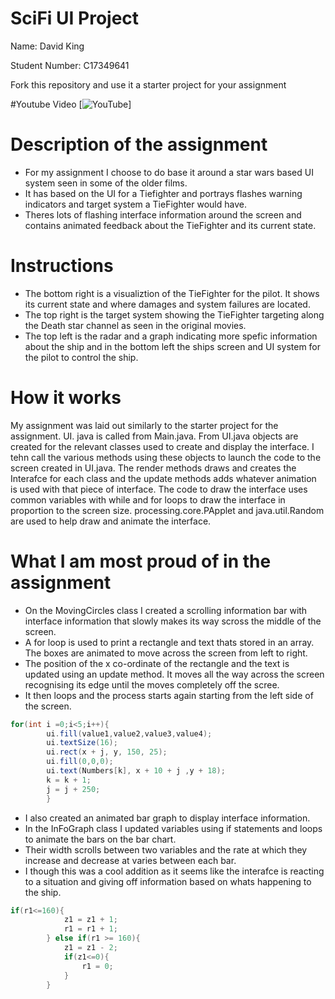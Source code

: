 # SciFi UI Project

Name: David King

Student Number: C17349641

Fork this repository and use it a starter project for your assignment

#Youtube Video
[![YouTube](https://www.youtube.com/watch?v=I-5d7vuHBRA)]

# Description of the assignment
- For my assignment I choose to do base it around a star wars based UI system seen in some of the older films.
- It has based on the UI for a Tiefighter and portrays flashes warning indicators and target system a TieFighter would have.
 - Theres lots of flashing interface information around the screen and contains animated feedback about the TieFighter and its current state. 

# Instructions
- The bottom right is a visualiztion of the TieFighter for the pilot. It shows its current state and where damages and system failures are located. 
- The top right is the target system showing the TieFighter targeting along the Death star channel as seen in the original movies. 
- The top left is the radar and a graph indicating more spefic information about the ship and in the bottom left the ships screen and UI system for the pilot to control the ship.

# How it works
My assignment was laid out similarly to the starter project for the assignment. UI. java is called from Main.java. From UI.java objects are created for the relevant classes used to create and display the interface. I tehn call the various methods using these objects to launch the code to the screen created in UI.java. The render methods draws and creates the Interafce for each class and the update methods adds whatever animation is used with that piece of interface. The code to draw the interface uses common variables with while and for loops to draw the interface in proportion to the screen size. processing.core.PApplet
and java.util.Random are used to help draw and animate the interface.

# What I am most proud of in the assignment
- On the MovingCircles class I created a scrolling information bar with interface information that slowly makes its way scross the middle of the screen. 
- A for loop is used to print a rectangle and text thats stored in an array. The boxes are animated to move across the screen from left to right. 
- The position of the x co-ordinate of the rectangle and the text is updated using an update method. It moves all the way across the screen recognising its edge until the moves completely off the scree. 
- It then loops and the process starts again starting from the left side of the screen.

```Java
for(int i =0;i<5;i++){
        ui.fill(value1,value2,value3,value4);
        ui.textSize(16);
        ui.rect(x + j, y, 150, 25);
        ui.fill(0,0,0);
        ui.text(Numbers[k], x + 10 + j ,y + 18);
        k = k + 1;
        j = j + 250;
		} 
```

- I also created an animated bar graph to display interface information. 
- In the InFoGraph class I updated variables using if statements and loops to animate the bars on the bar chart. 
- Their width scrolls between two variables and the rate at which they increase and decrease at varies between each bar. 
- I though this was a cool addition as it seems like the interafce is reacting to a situation and giving off information based on whats happening to the ship.

```java
if(r1<=160){
            z1 = z1 + 1;
            r1 = r1 + 1;
        } else if(r1 >= 160){
            z1 = z1 - 2;
            if(z1<=0){
                r1 = 0;
            }
		}
```

